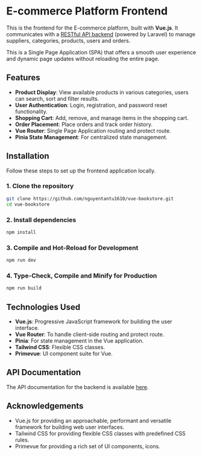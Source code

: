 # E-commerce Platform Frontend

This is the frontend for the E-commerce platform, built with **Vue.js**. It communicates with a [RESTful API backend](https://github.com/nguyentantu1610/bookstore) (powered by Laravel) to manage suppliers, categories, products, users and orders.

This is a Single Page Application (SPA) that offers a smooth user experience and dynamic page updates without reloading the entire page.

## Features

- **Product Display**: View available products in various categories, users can search, sort and filter results.
- **User Authentication**: Login, registration, and password reset functionality.
- **Shopping Cart**: Add, remove, and manage items in the shopping cart.
- **Order Placement**: Place orders and track order history.
- **Vue Router**: Single Page Application routing and protect route.
- **Pinia State Management**: For centralized state management.

## Installation

Follow these steps to set up the frontend application locally.

### 1. Clone the repository

```bash
git clone https://github.com/nguyentantu1610/vue-bookstore.git
cd vue-bookstore
```

### 2. Install dependencies

```bash
npm install
```

### 3. Compile and Hot-Reload for Development

```bash
npm run dev
```

### 4. Type-Check, Compile and Minify for Production

```bash
npm run build
```

## Technologies Used

- **Vue.js**: Progressive JavaScript framework for building the user interface.
- **Vue Router**: To handle client-side routing and protect route.
- **Pinia**: For state management in the Vue application.
- **Tailwind CSS**: Flexible CSS classes.
- **Primevue**: UI component suite for Vue.

## API Documentation

The API documentation for the backend is available [here](https://github.com/nguyentantu1610/bookstore).

## Acknowledgements

- Vue.js for providing an approachable, performant and versatile framework for building web user interfaces.
- Tailwind CSS for providing flexible CSS classes with predefined CSS rules.
- Primevue for providing a rich set of UI components, icons.




